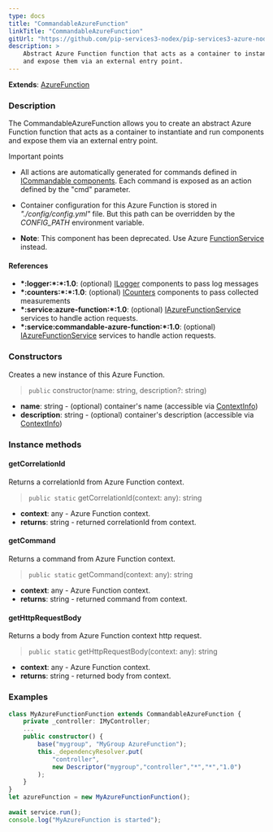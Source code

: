 ```yaml
---
type: docs
title: "CommandableAzureFunction"
linkTitle: "CommandableAzureFunction"
gitUrl: "https://github.com/pip-services3-nodex/pip-services3-azure-nodex"
description: >
    Abstract Azure Function function that acts as a container to instantiate and run components
    and expose them via an external entry point.
---
```


**Extends**: [AzureFunction](../azure_function)

### Description
The CommandableAzureFunction allows you to create an abstract Azure Function function that acts as a container to instantiate and run components and expose them via an external entry point.

Important points

- All actions are automatically generated for commands defined in [ICommandable components](../../../commons/commands/icommandable). Each command is exposed as an action defined by the "cmd" parameter.
  
- Container configuration for this Azure Function is stored in *"./config/config.yml"* file. But this path can be overridden by the *CONFIG_PATH* environment variable.
 
- **Note**: This component has been deprecated. Use Azure [FunctionService](../../services/function_service) instead.


#### References

- **\*:logger:\*:\*:1.0**: (optional) [ILogger](../../../components/log/ilogger) components to pass log messages
- **\*:counters:\*:\*:1.0**: (optional) [ICounters](../../../components/count/icounters) components to pass collected measurements
- **\*:service:azure-function:\*:1.0**: (optional) [IAzureFunctionService](../../services/iazure_function_service) services to handle action requests.
- **\*:service:commandable-azure-function:\*:1.0**: (optional) [IAzureFunctionService](../../services/iazure_function_service) services to handle action requests.

### Constructors
Creates a new instance of this Azure Function.

> `public` constructor(name: string, description?: string)

- **name**: string - (optional) container's name (accessible via [ContextInfo](../../../components/info/context_info))
- **description**: string - (optional) container's description (accessible via [ContextInfo](../../../components/info/context_info))


### Instance methods

#### getCorrelationId
Returns a correlationId from Azure Function context.

> `public static` getCorrelationId(context: any): string

- **context**: any - Azure Function context.
- **returns**: string - returned correlationId from context.

#### getCommand
Returns a command from Azure Function context.

> `public static` getCommand(context: any): string

- **context**: any - Azure Function context.
- **returns**: string - returned command from context.

#### getHttpRequestBody
Returns a body from Azure Function context http request.

> `public static` getHttpRequestBody(context: any): string

- **context**: any - Azure Function context.
- **returns**: string - returned body from context.

### Examples

```typescript
class MyAzureFunctionFunction extends CommandableAzureFunction {
    private _controller: IMyController;
    ...
    public constructor() {
        base("mygroup", "MyGroup AzureFunction");
        this._dependencyResolver.put(
            "controller",
            new Descriptor("mygroup","controller","*","*","1.0")
        );
    }
}
let azureFunction = new MyAzureFunctionFunction();
   
await service.run();
console.log("MyAzureFunction is started");
```
